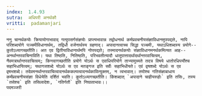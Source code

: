 ```yaml
---
index:  1.4.93
sutra:  अधिपरी अनर्थकौ
vritti:  padamanjari
---
```


	ननु चानर्थकयोः क्रियायोगाभावाद् गत्युपसर्गसंज्ञयोः प्राप्त्यभावान्न तद्वोधनार्थ कर्मप्रवचनीयसंज्ञाविधानमुपपद्यते, नापि परिशब्दयोगे पञ्चमीविधानार्थम्, तद्विधौ वर्जनार्थस्य ग्रहणाद्। अपादानत्वाच्च सिद्धा पञ्चमी, यथाऽधिशब्दस्य प्रयोगे--कुतोऽध्यागच्छतीति। अत एव द्वितीयाविधानार्थमपि नोपपद्यते; तस्मादनर्थकयोः संज्ञाविधानमनर्थकमित्यत आह--अनर्थान्तरवाचिनाविति। यथा तिष्ठति, नितिष्ठति, परिभवतीत्यादौ धातूपात्तादर्थादर्थान्तरवाचित्वम्, नैवमत्रार्थान्तरवाचित्वम्; किन्त्वागच्छतीति प्रयोगे योऽर्थः स एवाधिपरियोगे ताभ्यामुच्यते तदत्र विषये धातोरधिपर्योश्च सहाभिधायित्वम्; यथागजशब्दे योऽर्थः स एव मतङ्गज इति सर्वैः सहाभिधीयते। एवं वृषशब्दे योऽर्थः स एव वृषभशब्दे। तदेवमनर्थान्तरवाचित्वादनर्थककल्पत्वादनर्थकावित्युक्तम्, न त्वभावात्। तयोश्च गतिसंज्ञाबाधाय कर्मंप्रवचनीयसंज्ञा विधेयेति दर्शितं भवति। कुतोऽध्यागच्छतीति। किंशब्दात् `अपादाने चाहीयरुहोः` इति तसिः, तस्य `तसेश्च` इति तसिलादेशः, `गतिर्गतौ` इति निघाताभावः।।
	पदमञ्जरी
